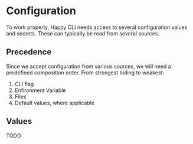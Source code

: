 # Configuration

To work properly, Happy CLI needs access to several configuration values and secrets. These can typically be read from several sources.


## Precedence
Since we accept configuration from various sources, we will need a predefined composition order. From strongest biding to weakest:

1. CLI flag
2. Enfironment Variable
3. Files
4. Default values, where applicable

## Values
TODO
